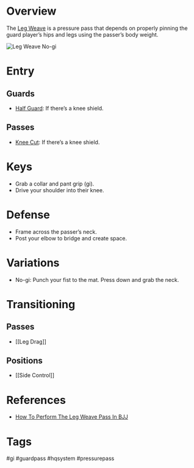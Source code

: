 # Overview
The <u>Leg Weave</u> is a pressure pass that depends on properly pinning the guard player’s hips and legs using the passer’s body weight.

![Leg Weave No-gi](https://www.grapplearts.com/wp-content/uploads/2019/08/bjj-basics-leg-weave-pass-counter.jpg)
# Entry
## Guards
- [Half Guard](obsidian://open?vault=Obsidian-BJJ-Notes&file=Guards%2FHalf%20Guard): If there’s a knee shield.
## Passes
- [Knee Cut](obsidian://open?vault=Obsidian-BJJ-Notes&file=Guard%20Passes%2FKnee%20Cut): If there’s a knee shield.
# Keys
- Grab a collar and pant grip (gi).
- Drive your shoulder into their knee.
# Defense
- Frame across the passer’s neck.
- Post your elbow to bridge and create space.
# Variations
- No-gi: Punch your fist to the mat. Press down and grab the neck.
# Transitioning
## Passes
- [[Leg Drag]]
## Positions
- [[Side Control]]
# References
- [How To Perform The Leg Weave Pass In BJJ](https://evolve-mma.com/blog/how-to-perform-the-leg-weave-pass-in-bjj/)
# Tags
#gi #guardpass #hqsystem #pressurepass 
